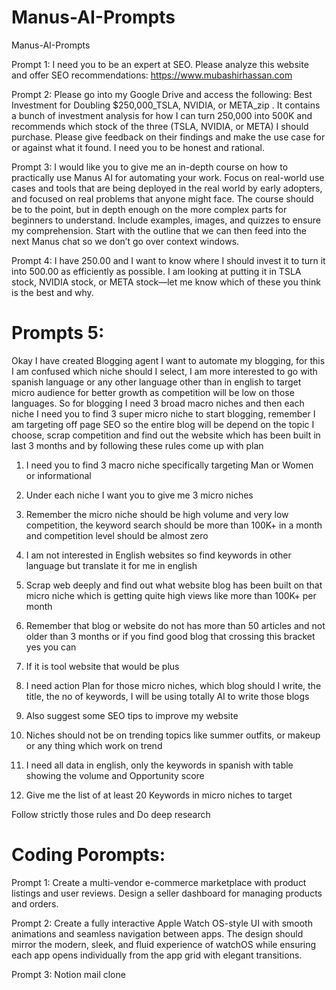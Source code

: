# Manus-AI-Prompts
Manus-AI-Prompts

Prompt 1: I need you to be an expert at SEO. Please analyze this website and offer SEO recommendations: https://www.mubashirhassan.com

Prompt 2: Please go into my Google Drive and access the following: Best Investment for Doubling $250,000_TSLA, NVIDIA, or META_zip . It contains a bunch of investment analysis for how I can turn 250,000 into 500K and recommends which stock of the three (TSLA, NVIDIA, or META) I should purchase. Please give feedback on their findings and make the use case for or against what it found. I need you to be honest and rational.

Prompt 3: I would like you to give me an in-depth course on how to practically use Manus AI for automating your work. Focus on real-world use cases and tools that are being deployed in the real world by early adopters, and focused on real problems that anyone might face. The course should be to the point, but in depth enough on the more complex parts for beginners to understand. Include examples, images, and quizzes to ensure my comprehension. Start with the outline that we can then feed into the next Manus chat so we don’t go over context windows.

Prompt 4: I have 250.00 and I want to know where I should invest it to turn it into 500.00 as efficiently as possible. I am looking at putting it in TSLA stock, NVIDIA stock, or META stock—let me know which of these you think is the best and why.

# Prompts 5: 

Okay I have created Blogging agent I want to automate my blogging, for this I am confused which niche should I select, I am more interested to go with spanish language or any other language other than in english to target micro audience for better growth as competition will be low on those languages. So for blogging I need 3 broad macro niches and then each niche I need you to find 3 super micro niche to start blogging, remember I am targeting off page SEO so the entire blog will be depend on the topic I choose, scrap competition and find out the website which has been built in last 3 months and by following these rules come up with plan

1. I need you to find 3 macro niche specifically targeting Man or Women or informational
2. Under each niche I want you to give me 3 micro niches

3. Remember the micro niche should be high volume and very low competition, the keyword search should be more than 100K+ in a month and competition level should be almost zero

4. I am not interested in English websites so find keywords in other language but translate it for me in english

5. Scrap web deeply and find out what website blog has been built on that micro niche which is getting quite high views like more than 100K+ per month

6. Remember that blog or website do not has more than 50 articles and not older than 3 months or if you find good blog that crossing this bracket yes you can

7. If it is tool website that would be plus

8. I need action Plan for those micro niches, which blog should I write, the title, the no of keywords, I will be using totally AI to write those blogs

9. Also suggest some SEO tips to improve my website

10. Niches should not be on trending topics like summer outfits, or makeup or any thing which work on trend

11. I need all data in english, only the keywords in spanish with table showing the volume and Opportunity score

12. Give me the list of at least 20 Keywords in micro niches to target

Follow strictly those rules and Do deep research

# Coding Porompts: 

Prompt 1:
Create a multi-vendor e-commerce marketplace with product listings and user reviews. Design a seller dashboard for managing products and orders.

Prompt 2:
Create a fully interactive Apple Watch OS-style UI with smooth animations and seamless navigation between apps. The design should mirror the modern, sleek, and fluid experience of watchOS while ensuring each app opens individually from the app grid with elegant transitions.

Prompt 3:
Notion mail clone
